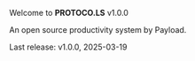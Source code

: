 Welcome to **PROTOCO.LS** v1.0.0

An open source productivity system by Payload.

Last release: v1.0.0, 2025-03-19